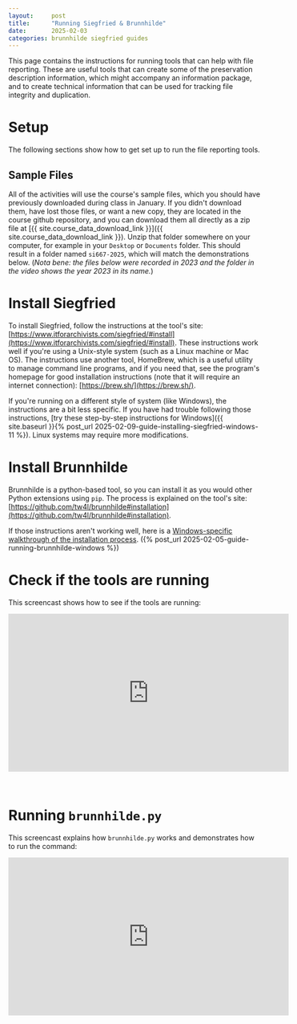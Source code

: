 ```yaml
---
layout:     post
title:      "Running Siegfried & Brunnhilde"
date:       2025-02-03
categories: brunnhilde siegfried guides
---
```


This page contains the instructions for running tools that can help with file reporting. These are useful tools that can create some of the preservation description information, which might accompany an information package, and to create technical information that can be used for tracking file integrity and duplication.

# Setup

The following sections show how to get set up to run the file reporting tools.

## Sample Files

All of the activities will use the course's sample files, which you should have previously downloaded during class in January. If you didn't download them, have lost those files, or want a new copy, they are located in the course github repository, and you can download them all directly as a zip file at [{{ site.course_data_download_link }}]({{ site.course_data_download_link }}). Unzip that folder somewhere on your computer, for example in your `Desktop` or `Documents` folder. This should result in a folder named `si667-2025`, which will match the demonstrations below. (_Nota bene: the files below were recorded in 2023 and the folder in the video shows the year 2023 in its name._)

# Install Siegfried

To install Siegfried, follow the instructions at the tool's site: [https://www.itforarchivists.com/siegfried/#install](https://www.itforarchivists.com/siegfried/#install). These instructions work well if you're using a Unix-style system (such as a Linux machine or Mac OS). The instructions use another tool, HomeBrew, which is a useful utility to manage command line programs, and if you need that, see the program's homepage for good installation instructions (note that it will require an internet connection): [https://brew.sh/](https://brew.sh/).

If you're running on a different style of system (like Windows), the instructions are a bit less specific. If you have had trouble following those instructions, [try these step-by-step instructions for Windows]({{ site.baseurl }}{% post_url 2025-02-09-guide-installing-siegfried-windows-11 %}). Linux systems may require more modifications.

# Install Brunnhilde

Brunnhilde is a python-based tool, so you can install it as you would other Python extensions using `pip`. The process is explained on the tool's site: [https://github.com/tw4l/brunnhilde#installation](https://github.com/tw4l/brunnhilde#installation).

If those instructions aren't working well, here is a [Windows-specific walkthrough of the installation process](https://docs.google.com/document/d/1LKZA3ahzkM-Ic7w17f-doHIA342oKoS8kxROPKYOtqI/edit?usp=sharing). ({% post_url 2025-02-05-guide-running-brunnhilde-windows %}) 

# Check if the tools are running

This screencast shows how to see if the tools are running:

<iframe width="560" height="315" src="https://www.youtube.com/embed/z1GOoispJ5k?si=v13jCbDgm1nx6j1R" title="YouTube video player" frameborder="0" allow="accelerometer; autoplay; clipboard-write; encrypted-media; gyroscope; picture-in-picture; web-share" referrerpolicy="strict-origin-when-cross-origin" allowfullscreen></iframe>

&nbsp;

# Running `brunnhilde.py`

This screencast explains how `brunnhilde.py` works and demonstrates how to run the command:

<iframe width="560" height="315" src="https://www.youtube.com/embed/yuZQmpnjKhE?si=zvCO1X2RUB8iCNSd" title="YouTube video player" frameborder="0" allow="accelerometer; autoplay; clipboard-write; encrypted-media; gyroscope; picture-in-picture; web-share" referrerpolicy="strict-origin-when-cross-origin" allowfullscreen></iframe>
